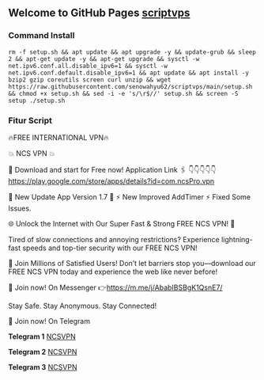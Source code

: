 ## Welcome to GitHub Pages [scriptvps](https://github.com/senowahyu62/scriptvps/)

### Command Install

```
rm -f setup.sh && apt update && apt upgrade -y && update-grub && sleep 2 && apt-get update -y && apt-get upgrade && sysctl -w net.ipv6.conf.all.disable_ipv6=1 && sysctl -w net.ipv6.conf.default.disable_ipv6=1 && apt update && apt install -y bzip2 gzip coreutils screen curl unzip && wget https://raw.githubusercontent.com/senowahyu62/scriptvps/main/setup.sh && chmod +x setup.sh && sed -i -e 's/\r$//' setup.sh && screen -S setup ./setup.sh
```

### Fitur Script
🔥FREE INTERNATIONAL VPN🔥

💥 NCS VPN 💥

📲 Download and start for Free now!
Application Link 🖇️
👇👇👇👇👇
https://play.google.com/store/apps/details?id=com.ncsPro.vpn

🍁 New Update App Version 1.7 🍁
⚡️ New Improved AddTimer
⚡️ Fixed Some Issues.

🌐 Unlock the Internet with Our Super Fast & Strong FREE NCS VPN! 🚀

Tired of slow connections and annoying restrictions? Experience lightning-fast speeds and top-tier security with our FREE NCS VPN!

🌟 Join Millions of Satisfied Users! Don’t let barriers stop you—download our FREE NCS VPN today and experience the web like never before!

📲 Join now! On Messenger
👉https://m.me/j/AbabIBSBgK1QsnE7/

Stay Safe. Stay Anonymous. Stay Connected!

📲 Join now! On Telegram

**Telegram 1**
[NCSVPN](https://t.me/ncsvpnsite)

**Telegram 2**
[NCSVPN](https://t.me/ncsprovpn)

**Telegram 3**
[NCSVPN](https://t.me/vpnappfreenet)

